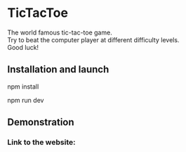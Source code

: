 # TicTacToe
The world famous tic-tac-toe game.<br>
Try to beat the computer player at different difficulty levels.<br>
Good luck!
## Installation and launch
npm install
<br>

npm run dev
## Demonstration
### Link to the website: 
